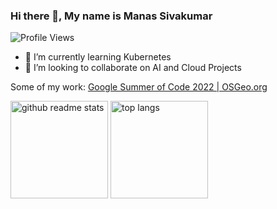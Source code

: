 ### Hi there 👋, My name is Manas Sivakumar
![Profile Views](https://komarev.com/ghpvc/?username=Manas23601)

- 🌱 I’m currently learning Kubernetes
- 👯 I’m looking to collaborate on AI and Cloud Projects

Some of my work: [Google Summer of Code 2022 | OSGeo.org](https://github.com/pgRouting/pgrouting/wiki/GSoC-2022-Add-Google-OR-Tools-functionality-in-vrpRouting)

<p align="left"><a href="https://github.com/Manas23601?tab=repositories"><img src="https://github-readme-stats.vercel.app/api?username=Manas23601&theme=vue&count_private=true&show_icons=true&hide=issues" alt="github readme stats" height="156"/></a>    <a href="https://github.com/Manas23601?tab=repositories"><img src="https://github-readme-stats.anuraghazra1.vercel.app/api/top-langs/?username=Manas23601&theme=vue&layout=compact" alt="top langs" height="156"/></a></p>
